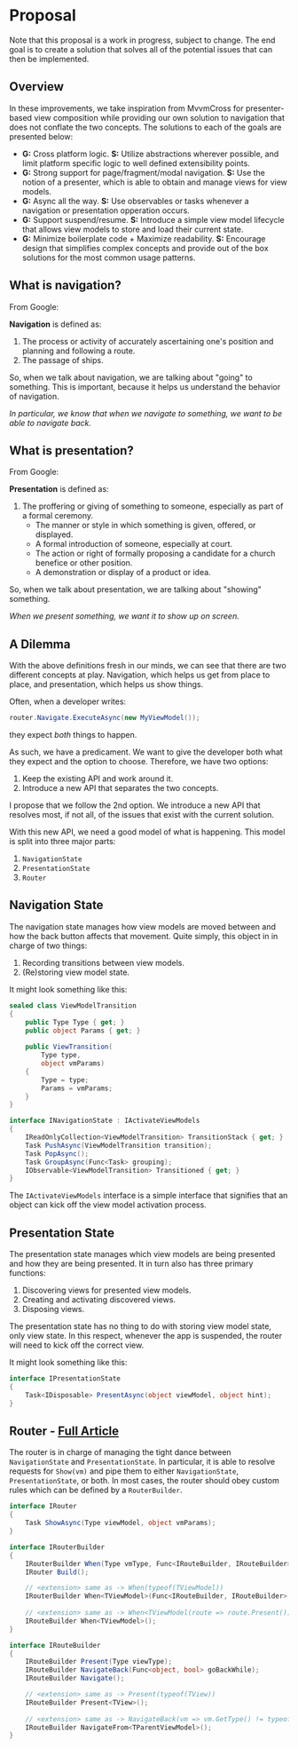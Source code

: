# Proposal

Note that this proposal is a work in progress, subject to change. The end goal is to create a solution that solves all of the potential issues that can then be implemented.

## Overview

In these improvements, we take inspiration from MvvmCross for presenter-based view composition while providing our own solution to navigation that does not conflate the two concepts. The solutions to each of the goals are presented below:

- **G:** Cross platform logic. **S:** Utilize abstractions wherever possible, and limit platform specific logic to well defined extensibility points.
- **G:** Strong support for page/fragment/modal navigation. **S:** Use the notion of a presenter, which is able to obtain and manage views for view models.
- **G:** Async all the way. **S:** Use observables or tasks whenever a navigation or presentation opperation occurs.
- **G:** Support suspend/resume. **S:** Introduce a simple view model lifecycle that allows view models to store and load their current state.
- **G:** Minimize boilerplate code + Maximize readability. **S:** Encourage design that simplifies complex concepts and provide out of the box solutions for the most common usage patterns.

## What is navigation?

From Google:

**Navigation** is defined as:

1.  The process or activity of accurately ascertaining one's position and planning and following a route.
2.  The passage of ships.

So, when we talk about navigation, we are talking about "going" to something. This is important, because it helps us understand the behavior of navigation. 

*In particular, we know that when we navigate to something, we want to be able to navigate back.*

## What is presentation?

From Google:

**Presentation** is defined as:

1. The proffering or giving of something to someone, especially as part of a formal ceremony.
	- The manner or style in which something is given, offered, or displayed.
	- A formal introduction of someone, especially at court.
	- The action or right of formally proposing a candidate for a church benefice or other position.
	- A demonstration or display of a product or idea.

So, when we talk about presentation, we are talking about "showing" something. 

*When we present something, we want it to show up on screen.*

## A Dilemma

With the above definitions fresh in our minds, we can see that there are two different concepts at play. Navigation, which helps us get from place to place, and presentation, which helps us show things.

Often, when a developer writes:

```csharp
router.Navigate.ExecuteAsync(new MyViewModel());
```

they expect *both* things to happen.

As such, we have a predicament. We want to give the developer both what they expect and the option to choose. Therefore, we have two options:

1. Keep the existing API and work around it.
2. Introduce a new API that separates the two concepts.

I propose that we follow the 2nd option. We introduce a new API that resolves most, if not all, of the issues that exist with the current solution.

With this new API, we need a good model of what is happening. This model is split into three major parts:

1. `NavigationState`
2. `PresentationState`
3. `Router`

## Navigation State

The navigation state manages how view models are moved between and how the back button affects that movement. Quite simply, this object in in charge of two things:

1. Recording transitions between view models.
2. (Re)storing view model state.

It might look something like this:

```csharp
sealed class ViewModelTransition 
{
	public Type Type { get; }
	public object Params { get; }
	    
    public ViewTransition(
	    Type type, 
	    object vmParams)
    {
        Type = type;
		Params = vmParams;
    }
}

interface INavigationState : IActivateViewModels
{
	IReadOnlyCollection<ViewModelTransition> TransitionStack { get; }
	Task PushAsync(ViewModelTransition transition);
	Task PopAsync();
	Task GroupAsync(Func<Task> grouping);
	IObservable<ViewModelTransition> Transitioned { get; }
}
```

The `IActivateViewModels` interface is a simple interface that signifies that an object can kick off the view model activation process.

## Presentation State

The presentation state manages which view models are being presented and how they are being presented.
It in turn also has three primary functions:

1. Discovering views for presented view models.
2. Creating and activating discovered views.
3. Disposing views.

The presentation state has no thing to do with storing view model state, only view state. 
In this respect, whenever the app is suspended, the router will need to kick off the correct view.

It might look something like this:

```csharp
interface IPresentationState
{
	Task<IDisposable> PresentAsync(object viewModel, object hint);
}
```

## Router - [Full Article](./router.md)
The router is in charge of managing the tight dance between `NavigationState` and `PresentationState`. In particular, it is able to resolve requests for `Show(vm)` and pipe them to either `NavigationState`, `PresentationState`, or both. In most cases, the router should obey custom rules which can be defined by a `RouterBuilder`.

```csharp
interface IRouter
{
	Task ShowAsync(Type viewModel, object vmParams);
}

interface IRouterBuilder
{
	IRouterBuilder When(Type vmType, Func<IRouteBuilder, IRouteBuilder> buildRoute);
	IRouter Build();

	// <extension> same as -> When(typeof(TViewModel))
	IRouterBuilder When<TViewModel>(Func<IRouteBuilder, IRouteBuilder> buildRoute);
	
	// <extension> same as -> When<TViewModel(route => route.Present());
	IRouteBuilder When<TViewModel>();
}

interface IRouteBuilder
{
	IRouteBuilder Present(Type viewType);
	IRouteBuilder NavigateBack(Func<object, bool> goBackWhile);
	IRouteBuilder Navigate();

	// <extension> same as -> Present(typeof(TView))
	IRouteBuilder Present<TView>();
	
    // <extension> same as -> NavigateBack(vm => vm.GetType() != typeof(TParentViewModel))
	IRouteBuilder NavigateFrom<TParentViewModel>();
}
```
